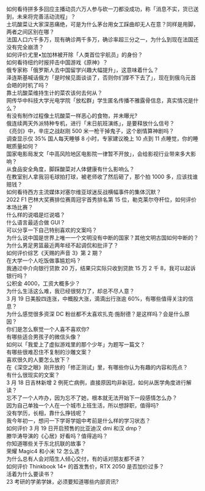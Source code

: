 如何看待拼多多回应主播动员六万人参与砍一刀都没成功，称「消息不实，货已送到，未来将完善活动流程」？  
土坑酸菜让大家深恶痛绝，可是为什么茅台用女工踩曲却无人在意？同样是用脚，两者之间区别在哪？  
法国人口六千多万，现有确诊两千多万，确诊率超三分之一，为什么到现在法国还没有完全崩溃？  
如何评价尤里•加加林被开除「人类首位宇航员」的身份？  
如何看待纽约时报抨击中国游戏《原神》？  
俄专家称「俄罗斯人去中国留学兴趣大幅提升」，这意味着什么？  
泽连斯基喊话俄方「是时候见面谈谈了，否则你们撑不下去了」，现在到俄乌元首会晤的时机了吗？  
靠土坑酸菜维持生计的菜农该何去何从？  
网传华中科技大学光电学院「放松群」学生匿名传播不雅露骨信息，真实情况是什么？  
有没有制作过程像土坑酸菜一样恶心的食物，并未曝光?  
俄连续两天外派特种专机，进行「末日航班演练」，是要释放什么信号？  
《亮剑》中，辛庄之战赵刚 500 米一枪干掉鬼子，这个剧情算神剧吗？  
调查显示仅 35% 国人每天睡够 8 小时，专家建议晚上 10 点到 11 点睡觉，你的睡眠质量如何？  
国家电影局发文「中高风险地区电影院一律暂不开放」，会给影视行业带来多大影响？  
从食品安全角度，脚踩酸菜对人体健康有什么影响么？  
在教室别人拿我羽毛球拍打球，被老师收了然后砸了，那个拍 1000 多，应该找谁赔钱？  
如何看待西方主流媒体对塞尔维亚球迷反战横幅事件的集体沉默？  
2022 F1 巴林大奖赛排位赛周冠宇首秀排名第 15 位，勒克莱尔夺杆位，如何评价本场比赛？  
什么样的说唱是烂说唱？  
什么语言最适合做 GUI？  
可以分享一下自己特别喜欢的文案吗？  
为什么说中国是世界上唯一一个文明没有中断的国家？其他文明古国如何中断的？  
为什么男足男篮最近两年经不起调侃和批评了？  
如何评价综艺《天赐的声音 3》第 2 期？  
在大学一个人吃饭做事尴尬吗？  
我通过中介向银行贷款 20 万，结果只实际只收到贷款 15 万 2 千 8，我可以起诉银行吗？  
公积金 4000，工资大概多少？  
为什么生活这么难，我已经很努力了，却总不尽人意？  
3 月 19 日美股四连涨，中概股大涨，滴滴出行涨逾 60%，有哪些值得关注的信息？  
为什么感觉很多资深 DC 粉丝都不太喜欢扎克·施耐德？是这样吗？会是什么原因？  
你们是怎么察觉一个人喜不喜欢你?  
有哪些适合男孩子的微信头像？  
如何以「我爱上了虚拟游戏里的那个少年」为题写一篇文？  
有哪些很难忍住不复制的沙雕文案？  
喜欢很久的人要怎么放下？  
在《深空之眼》刚开放的「修正测试」里，有哪些你认为有趣的内容和亮点？  
有什么很现实的文案？  
3 月 18 日吉林新增 2 例死亡病例，直接原因均非新冠，如何从医学角度进行解读？  
忘不了一个人咋办，因为忘不了她，根本就无法开始下一段感情怎么办？  
因为自己单独一个人在一个城市上班生活，所以想辞职，值得吗?  
没有学历，长相，靠什么挣钱呢？  
我今年初一，想问一下学哥学姐中考前是什么样的学习状态？  
如何评价 3 月 19 日开启预售的比亚迪汉 dmi 和汉 dmp？  
滕华涛导演的《心居》好看吗？值得追吗？  
你知道哪些关于东北抗联的故事？  
荣耀 Magic4 和小米 12 怎么选？  
为什么总有人会对陌生人倾心交付，有的话对朋友都不讲？  
如何评价 Thinkbook 14+ 的首发售价，RTX 2050 是否加价过多？  
活着为什么要读书？  
23 考研的学弟学妹，必须要知道哪些内部资讯?  
